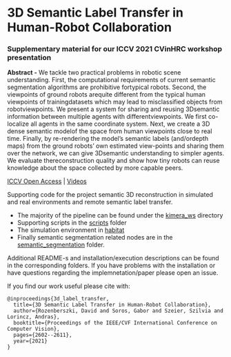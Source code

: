 # 3D Semantic Label Transfer in Human-Robot Collaboration
### Supplementary material for our ICCV 2021 CVinHRC workshop presentation

**Abstract -** We  tackle  two  practical  problems  in  robotic  scene  understanding.  First, the computational requirements of current semantic segmentation algorithms are prohibitive fortypical robots. Second, the viewpoints of ground robots arequite different from the typical human viewpoints of trainingdatasets which may lead to misclassified objects from robotviewpoints. We present a system for sharing and reusing 3Dsemantic information between multiple agents with differentviewpoints. We first co-localize all agents in the same coordinate system.  Next, we create a 3D dense semantic modelof the space from human viewpoints close to real time.  Finally, by re-rendering the model’s semantic labels (and/ordepth maps) from the ground robots’ own estimated view-points and sharing them over the network, we can give 3Dsemantic understanding to simpler agents. We evaluate thereconstruction quality and show how tiny robots can reuse knowledge about the space collected by more capable peers.

[ICCV Open Access](https://openaccess.thecvf.com/content/ICCV2021W/CVinHRC/papers/Rozenberszki_3D_Semantic_Label_Transfer_in_Human-Robot_Collaboration_ICCVW_2021_paper.pdf) | [Videos](https://youtube.com/playlist?list=PLkDXKdUTX9GPjOI4yg7y5xhLEO53JQhze)

Supporting code for the project semantic 3D reconstruction in simulated and real environments and remote semantic label transfer.

- The majority of the pipeline can be found under the [kimera_ws](https://github.com/RozDavid/semantic_mapping/tree/master/kimera_ws) directory
- Supporting scripts in the [scripts](https://github.com/RozDavid/semantic_mapping/tree/master/scripts) folder
- The simulation environment in [habitat](https://github.com/RozDavid/semantic_mapping/tree/master/habitat) 
- Finally semantic segmentation related nodes are in the [semantic_segmentation](https://github.com/RozDavid/semantic_mapping/tree/master/semantic_segmentation) folder.

Additional README-s and installation/execution descriptions can be found in the corresponding folders. 
If you have problems with the installation or have questions regarding the implemnetation/paper please open an issue. 

If you find our work useful please cite with: 

```text
@inproceedings{3d_label_transfer,
  title={3D Semantic Label Transfer in Human-Robot Collaboration},
  author={Rozenberszki, David and Soros, Gabor and Szeier, Szilvia and Lorincz, Andras},
  booktitle={Proceedings of the IEEE/CVF International Conference on Computer Vision},
  pages={2602--2611},
  year={2021}
}
```

